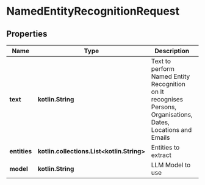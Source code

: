 
# NamedEntityRecognitionRequest

## Properties
| Name | Type | Description | Notes |
| ------------ | ------------- | ------------- | ------------- |
| **text** | **kotlin.String** | Text to perform Named Entity Recognition on  It recognises Persons, Organisations, Dates, Locations and Emails |  |
| **entities** | **kotlin.collections.List&lt;kotlin.String&gt;** | Entities to extract |  |
| **model** | **kotlin.String** | LLM Model to use |  [optional] |



